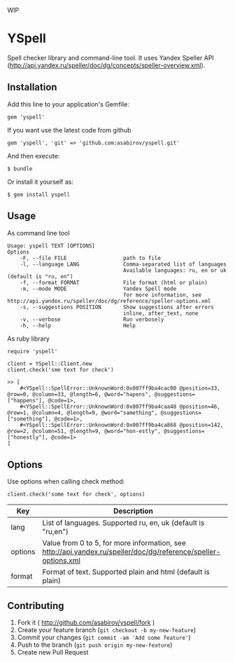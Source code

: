 WIP

# YSpell

Spell checker library and command-line tool. It uses Yandex Speller API (http://api.yandex.ru/speller/doc/dg/concepts/speller-overview.xml).


## Installation

Add this line to your application's Gemfile:

    gem 'yspell'

If you want use the latest code from github

    gem 'yspell', 'git' => 'github.com:asabirov/yspell.git'

And then execute:

    $ bundle

Or install it yourself as:

    $ gem install yspell

## Usage

As command line tool

    Usage: yspell TEXT [OPTIONS]
    Options
        -F, --file FILE                  path to file
        -l, --language LANG              Comma-separated list of languages
                                         Available languages: ru, en or uk (default is "ru, en")
        -f, --format FORMAT              File format (html or plain)
        -m, --mode MODE                  Yandex Spell mode
                                         for more information, see http://api.yandex.ru/speller/doc/dg/reference/speller-options.xml
        -s, --suggestions POSITION       Show suggestions after errors
                                         inline, after_text, none
        -v, --verbose                    Run verbosely
        -h, --help                       Help

As ruby library

    require 'yspell'

    client = YSpell::Client.new
    client.check('sme text for check')

    >> [
        #<YSpell::SpellError::UnknownWord:0x007ff9ba4cac00 @position=33, @row=0, @column=33, @length=6, @word="hapens", @suggestions=["happens"], @code=1>,
        #<YSpell::SpellError::UnknownWord:0x007ff9ba4caa48 @position=46, @row=1, @column=4, @length=9, @word="samething", @suggestions=["something"], @code=1>,
        #<YSpell::SpellError::UnknownWord:0x007ff9ba4ca868 @position=142, @row=2, @column=51, @length=9, @word="hon-estly", @suggestions=["honestly"], @code=1>
    ]



## Options

Use options when calling check method:

    client.check('some text for check', options)


| Key     | Description |
| ------- |-------------|
| lang    | List of languages. Supported ru, en, uk (default is "ru,en")|
| options | Value from 0 to 5, for more information, see http://api.yandex.ru/speller/doc/dg/reference/speller-options.xml  |
| format  | Format of text. Supported plain and html (default is plain) |

## Contributing

1. Fork it ( http://github.com/asabirov/yspell/fork )
2. Create your feature branch (`git checkout -b my-new-feature`)
3. Commit your changes (`git commit -am 'Add some feature'`)
4. Push to the branch (`git push origin my-new-feature`)
5. Create new Pull Request
